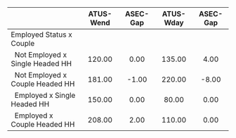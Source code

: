 
|                      |    ATUS-Wend |     ASEC-Gap |    ATUS-Wday |     ASEC-Gap |
| -------------------- | :----------: | :----------: | :----------: | :----------: |
| Employed Status x Couple |              |              |              |              |
| &nbsp;&nbsp;Not Employed x Single Headed HH |       120.00 |         0.00 |       135.00 |         4.00 |
| &nbsp;&nbsp;Not Employed x Couple Headed HH |       181.00 |        -1.00 |       220.00 |        -8.00 |
| &nbsp;&nbsp;Employed x Single Headed HH |       150.00 |         0.00 |        80.00 |         0.00 |
| &nbsp;&nbsp;Employed x Couple Headed HH |       208.00 |         2.00 |       110.00 |         0.00 |

